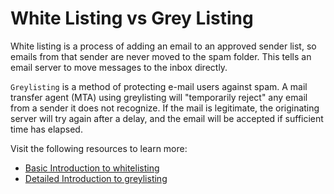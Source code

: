 # White Listing vs Grey Listing

White listing is a process of adding an email to an approved sender list, so emails from that sender are never moved to the spam folder. This tells an email server to move messages to the inbox directly.

`Greylisting` is a method of protecting e-mail users against spam. A mail transfer agent (MTA) using greylisting will "temporarily reject" any email from a sender it does not recognize. If the mail is legitimate, the originating server will try again after a delay, and the email will be accepted if sufficient time has elapsed.

Visit the following resources to learn more:

- [Basic Introduction to whitelisting](https://www.cblohm.com/blog/education-marketing-trends/what-is-email-whitelisting/)
- [Detailed Introduction to greylisting](https://en.wikipedia.org/wiki/Greylisting_(email))
